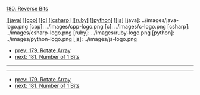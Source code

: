 [180. Reverse Bits](https://leetcode.com/problems/reverse-bits/)

[![java]](../java/180-reverse-bits.md)
[![cpp]](../cpp/180-reverse-bits.md)
[![c]](../c/180-reverse-bits.md)
[![csharp]](../csharp/180-reverse-bits.md)
[![ruby]](../ruby/180-reverse-bits.md)
[![python]](../python/180-reverse-bits.md)
[![js]](../js/180-reverse-bits.md)
[java]: ../images/java-logo.png
[cpp]: ../images/cpp-logo.png
[c]: ../images/c-logo.png
[csharp]: ../images/csharp-logo.png
[ruby]: ../images/ruby-logo.png
[python]: ../images/python-logo.png
[js]: ../images/js-logo.png

- [prev: 179. Rotate Array](179-rotate-array.md)
- [next: 181. Number of 1 Bits](181-number-of-1-bits.md)

---


---

- [prev: 179. Rotate Array](179-rotate-array.md)
- [next: 181. Number of 1 Bits](181-number-of-1-bits.md)
